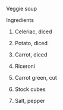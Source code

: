 Veggie soup



Ingredients

1. Celeriac, diced

2. Potato, diced

3. Carrot, diced

4. Riceroni

5. Carrot green, cut

6. Stock cubes

7. Salt, pepper


